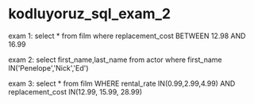 # kodluyoruz_sql_exam_2

exam 1: select * from film
where replacement_cost BETWEEN 12.98 AND 16.99

exam 2: select first_name,last_name from actor
where first_name IN('Penelope','Nick','Ed')

exam 3: select * from film
WHERE rental_rate IN(0.99,2.99,4.99) AND replacement_cost IN(12.99, 15.99, 28.99)
